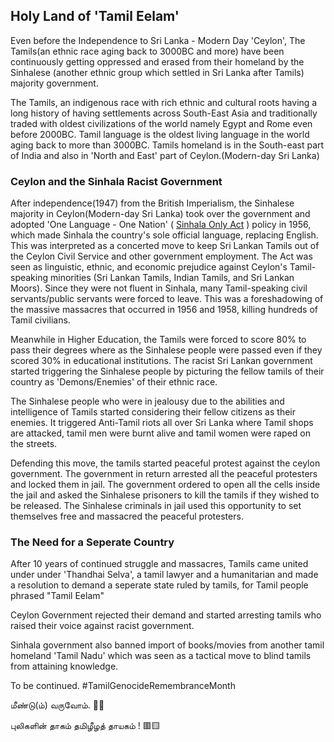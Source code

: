 ## Holy Land of 'Tamil Eelam'

Even before the Independence to Sri Lanka - Modern Day 'Ceylon', The Tamils(an ethnic race aging back to 3000BC and more) have been continuously getting oppressed and erased from their homeland by the Sinhalese (another ethnic group which settled in Sri Lanka after Tamils) majority government.

The Tamils, an indigenous race with rich ethnic and cultural roots having a long history of having settlements across South-East Asia and traditionally traded with oldest civilizations of the world namely Egypt and Rome even before 2000BC. Tamil language is the oldest living language in the world aging back to more than 3000BC. Tamils homeland is in the South-east part of India and also in 'North and East' part of Ceylon.(Modern-day Sri Lanka)

### Ceylon and the Sinhala Racist Government

After independence(1947) from the British Imperialism, the Sinhalese majority in Ceylon(Modern-day Sri Lanka) took over the government and adopted 'One Language - One Nation' ( [Sinhala Only Act](https://en.wikipedia.org/wiki/Sinhala_Only_Act) ) policy in 1956, which made Sinhala the country's sole official language, replacing English. This was interpreted as a concerted move to keep Sri Lankan Tamils out of the Ceylon Civil Service and other government employment. The Act was seen as linguistic, ethnic, and economic prejudice against Ceylon's Tamil-speaking minorities (Sri Lankan Tamils, Indian Tamils, and Sri Lankan Moors). Since they were not fluent in Sinhala, many Tamil-speaking civil servants/public servants were forced to leave. This was a foreshadowing of the massive massacres that occurred in 1956 and 1958, killing hundreds of Tamil civilians.

Meanwhile in Higher Education, the Tamils were forced to score 80% to pass their degrees where as the Sinhalese people were passed even if they scored 30% in educational institutions. The racist Sri Lankan government started triggering the Sinhalese people by picturing the fellow tamils of their country as 'Demons/Enemies' of their ethnic race. 

The Sinhalese people who were in jealousy due to the abilities and intelligence of Tamils started considering their fellow citizens as their enemies. It triggered Anti-Tamil riots all over Sri Lanka where Tamil shops are attacked, tamil men were burnt alive and tamil women were raped on the streets.

Defending this move, the tamils started peaceful protest against the ceylon government. The government in return arrested all the peaceful protesters and locked them in jail. The government ordered to open all the cells inside the jail and asked the Sinhalese prisoners to kill the tamils if they wished to be released. The Sinhalese criminals in jail used this opportunity to set themselves free and massacred the peaceful protesters.

### The Need for a Seperate Country

After 10 years of continued struggle and massacres, Tamils came united under under 'Thandhai Selva', a tamil lawyer and a humanitarian and made a resolution to demand a seperate state ruled by tamils, for Tamil people phrased "Tamil Eelam"

Ceylon Government rejected their demand and started arresting tamils who raised their voice against racist government. 

Sinhala government also banned import of books/movies from another tamil homeland 'Tamil Nadu' which was seen as a tactical move to blind tamils from attaining knowledge.


To be continued.  #TamilGenocideRemembranceMonth 

மீண்டு(ம்) வருவோம். 🐅👣

புலிகளின் தாகம் தமிழீழத் தாயகம் ! 🟥🟨



